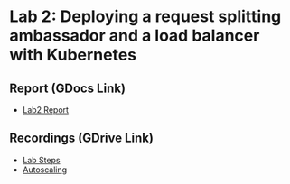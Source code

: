 # Lab 2: Deploying a request splitting ambassador and a load balancer with Kubernetes

## Report (GDocs Link)
- [Lab2 Report]([https://docs.google.com/document/d/1NJvdFDv4IqTWSGPT2DzIBQjjxKebr3FxiHcBs4eqOfw/edit?usp=sharing](https://drive.google.com/file/d/1P1hXjytGl8Ks-xqUD3uveSQ3YXtPyooO/view?usp=sharing))

## Recordings (GDrive Link)
- [Lab Steps](https://drive.google.com/file/d/1P1hXjytGl8Ks-xqUD3uveSQ3YXtPyooO/view?usp=sharing)
- [Autoscaling](https://)
